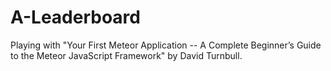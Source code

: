 # A-Leaderboard

Playing with "Your First Meteor Application -- A Complete Beginner’s Guide to the Meteor JavaScript Framework" by David Turnbull.
